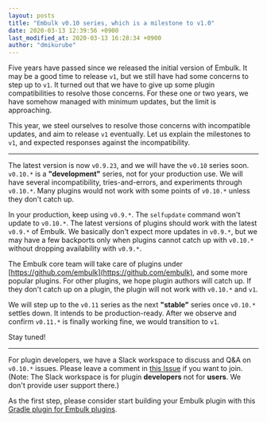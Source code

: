 ```yaml
---
layout: posts
title: "Embulk v0.10 series, which is a milestone to v1.0"
date: 2020-03-13 12:39:56 +0900
last_modified_at: 2020-03-13 16:28:34 +0900
author: "dmikurube"
---
```


Five years have passed since we released the initial version of Embulk. It may be a good time to release `v1`, but we still have had some concerns to step up to `v1`. It turned out that we have to give up some plugin compatibilities to resolve those concerns. For these one or two years, we have somehow managed with minimum updates, but the limit is approaching.

This year, we steel ourselves to resolve those concerns with incompatible updates, and aim to release `v1` eventually. Let us explain the milestones to `v1`, and expected responses against the incompatibility.

---

The latest version is now `v0.9.23`, and we will have the `v0.10` series soon. `v0.10.*` is a **"development"** series, not for your production use. We will have several incompatibility, tries-and-errors, and experiments through `v0.10.*`. Many plugins would not work with some points of `v0.10.*` unless they don't catch up.

In your production, keep using `v0.9.*`. The `selfupdate` command won't update to `v0.10.*`. The latest versions of plugins should work with the latest `v0.9.*` of Embulk. We basically don't expect more updates in `v0.9.*`, but we may have a few backports only when plugins cannot catch up with `v0.10.*` without dropping availability with `v0.9.*`.

The Embulk core team will take care of plugins under [https://github.com/embulk](https://github.com/embulk), and some more popular plugins. For other plugins, we hope plugin authors will catch up. If they don't catch up on a plugin, the plugin will not work with `v0.10.*` and `v1`.

We will step up to the `v0.11` series as the next **"stable"** series once `v0.10.*` settles down. It intends to be production-ready. After we observe and confirm `v0.11.*` is finally working fine, we would transition to `v1`.

Stay tuned!

---

For plugin developers, we have a Slack workspace to discuss and Q&A on `v0.10.*` issues. Please leave a comment in [this Issue](https://github.com/embulk/embulk/issues/1222) if you want to join. (Note: The Slack workspace is for plugin **developers** not for **users**. We don't provide user support there.)

As the first step, please consider start building your Embulk plugin with this [Gradle plugin for Embulk plugins](https://github.com/embulk/gradle-embulk-plugins).
